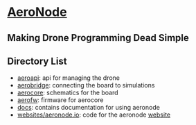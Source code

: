 # [AeroNode](https://www.aeronode.io)
## Making Drone Programming Dead Simple

## Directory List
- [aeroapi](/aeroapi): api for managing the drone
- [aerobridge](/aerobridge): connecting the board to simulations
- [aerocore](/aerocore): schematics for the board
- [aerofw](/aerofw): firmware for aerocore
- [docs](/docs): contains documentation for using aeronode
- [websites/aeronode.io](/websites/aeronode.io): code for the aeronode [website](https://www.aeronode.io/)
